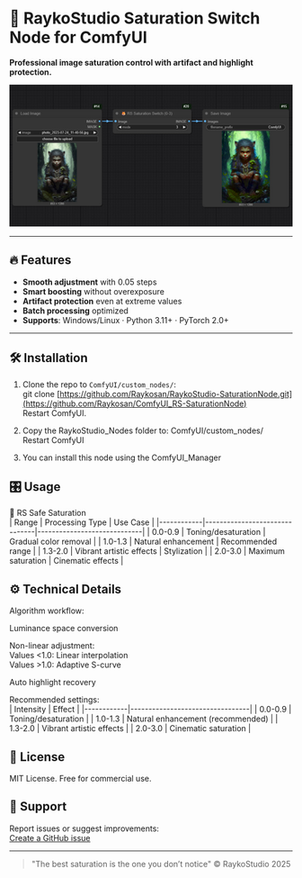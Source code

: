 # 🦊 RaykoStudio Saturation Switch Node for ComfyUI  
**Professional image saturation control with artifact and highlight protection.**  

![Demo](web/preview.png)  

---

## 🔥 Features  

- **Smooth adjustment** with 0.05 steps  
- **Smart boosting** without overexposure  
- **Artifact protection** even at extreme values  
- **Batch processing** optimized  
- **Supports**: Windows/Linux · Python 3.11+ · PyTorch 2.0+  

---  

## 🛠 Installation  

1. Clone the repo to `ComfyUI/custom_nodes/`:  
git clone [https://github.com/Raykosan/RaykoStudio-SaturationNode.git](https://github.com/Raykosan/ComfyUI_RS-SaturationNode)  
Restart ComfyUI.

2. Copy the RaykoStudio_Nodes folder to: ComfyUI/custom_nodes/  
Restart ComfyUI

3. You can install this node using the ComfyUI_Manager  

## 🎛 Usage  

🦊 RS Safe Saturation  
| Range      | Processing Type               | Use Case                     |
|------------|-------------------------------|-----------------------------|
| 0.0-0.9    | Toning/desaturation           | Gradual color removal       |
| 1.0-1.3    | Natural enhancement           | Recommended range           |
| 1.3-2.0    | Vibrant artistic effects      | Stylization                 |
| 2.0-3.0    | Maximum saturation            | Cinematic effects           |

## ⚙️ Technical Details  

Algorithm workflow:  

Luminance space conversion  

Non-linear adjustment:  
Values <1.0: Linear interpolation  
Values >1.0: Adaptive S-curve  

Auto highlight recovery  

Recommended settings:  
| Intensity  | Effect                          |
|------------|---------------------------------|
| 0.0-0.9    | Toning/desaturation             |
| 1.0-1.3    | Natural enhancement (recommended) |
| 1.3-2.0    | Vibrant artistic effects        |
| 2.0-3.0    | Cinematic saturation           |
	
## 📜 License  

MIT License. Free for commercial use.  

## 🤝 Support  

Report issues or suggest improvements:  
[Create a GitHub issue](https://github.com/Raykosan/RaykoStudio-SaturationNode/issues)  

---  

> "The best saturation is the one you don’t notice" © RaykoStudio 2025
